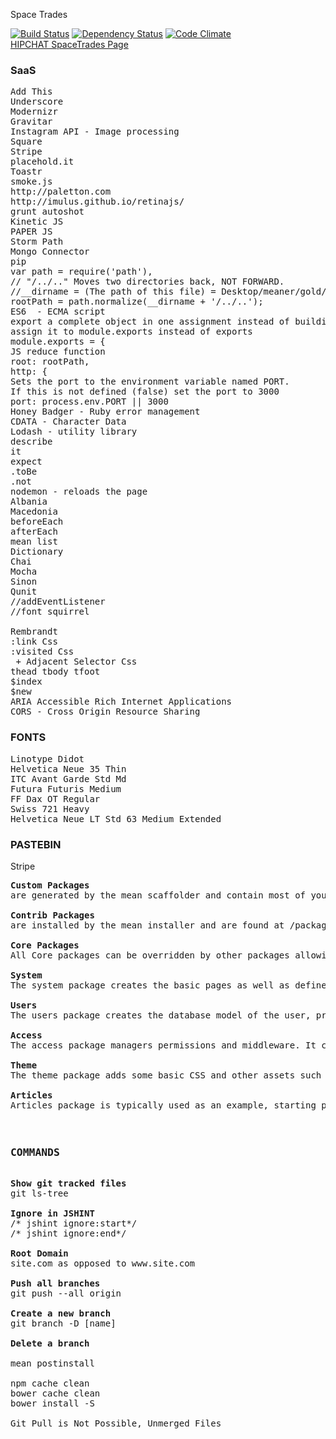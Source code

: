 Space Trades

[![Build Status](https://travis-ci.org/chackerian/Trades.svg?branch=master)](https://travis-ci.org/chackerian/Trades)
[![Dependency Status](https://david-dm.org/chackerian/Trades.svg)](https://david-dm.org/chackerian/Trades)
[![Code Climate](https://codeclimate.com/github/chackerian/Trades/badges/gpa.svg)](https://codeclimate.com/github/chackerian/Trades)
<br>
<a href="https://spacetrades.hipchat.com/chat"> HIPCHAT SpaceTrades Page</a>
<br>
<h3>SaaS</h3>
<pre>
Add This
Underscore
Modernizr
Gravitar
Instagram API - Image processing
Square
Stripe
placehold.it
Toastr
smoke.js
http://paletton.com                                 
http://imulus.github.io/retinajs/
grunt autoshot
Kinetic JS
PAPER JS
Storm Path
Mongo Connector
pip
var path = require('path'), 
// "/../.." Moves two directories back, NOT FORWARD. 
//__dirname = (The path of this file) = Desktop/meaner/gold/config/env /../.. jumps back two dirs
rootPath = path.normalize(__dirname + '/../..');
ES6  - ECMA script
export a complete object in one assignment instead of building it one property at a time,
assign it to module.exports instead of exports
module.exports = {
JS reduce function
root: rootPath,
http: {
Sets the port to the environment variable named PORT.
If this is not defined (false) set the port to 3000
port: process.env.PORT || 3000 
Honey Badger - Ruby error management
CDATA - Character Data
Lodash - utility library
describe
it
expect
.toBe
.not
nodemon - reloads the page
Albania
Macedonia
beforeEach
afterEach
mean list
Dictionary 
Chai
Mocha
Sinon
Qunit
//addEventListener
//font squirrel
<!--[if IE 6>
<![endif]-->
Rembrandt
:link Css
:visited Css
 + Adjacent Selector Css
thead tbody tfoot
$index
$new
ARIA Accessible Rich Internet Applications
CORS - Cross Origin Resource Sharing
</pre>
<h3>FONTS</h3>
<pre>
Linotype Didot
Helvetica Neue 35 Thin
ITC Avant Garde Std Md
Futura Futuris Medium
FF Dax OT Regular
Swiss 721 Heavy
Helvetica Neue LT Std 63 Medium Extended
</pre>
<h3>PASTEBIN</h3>

Stripe 
<pre>
<span style="font-weight: bold">Custom Packages</span>
are generated by the mean scaffolder and contain most of your application logic. Custom packages are found in /packages/custom and can be published as a contrib package for use by other developers.

<span style="font-weight: bold">Contrib Packages</span>
are installed by the mean installer and are found at /packages/contrib. Contrib packages are "plug and play".

<span style="font-weight: bold">Core Packages</span>
All Core packages can be overridden by other packages allowing you to extend and adapt it to fit your specific needs. See overriding core packages for detailed examples

<span style="font-weight: bold">System</span>
The system package creates the basic pages as well as defines the layout of the site and integrates the menu into the page. The system package also allows us to define things such as rendering engines, static files and routing on the client and server side.

<span style="font-weight: bold">Users</span>
The users package creates the database model of the user, provides validation as well as various login and registration features.

<span style="font-weight: bold">Access</span>
The access package managers permissions and middleware. It controls the various authentication methods and is dependent on the users package

<span style="font-weight: bold">Theme</span>
The theme package adds some basic CSS and other assets such as images and backgrounds

<span style="font-weight: bold">Articles</span>
Articles package is typically used as an example, starting point for managing content that might be used in a blog or cms. The full CRUD is implemented on the server and client.

<h3>
COMMANDS
</h3>
<span style="font-weight: bold">Show git tracked files</span>
git ls-tree 

<span style="font-weight: bold">Ignore in JSHINT</span>
/* jshint ignore:start*/
/* jshint ignore:end*/

<span style="font-weight: bold">Root Domain</span>
site.com as opposed to www.site.com

<span style="font-weight: bold">Push all branches</span>
git push --all origin

<span style="font-weight: bold">Create a new branch</span>
git branch -D [name]

<span style="font-weight: bold">Delete a branch</span>

mean postinstall

npm cache clean
bower cache clean
bower install -S

Git Pull is Not Possible, Unmerged Files
</pre>
